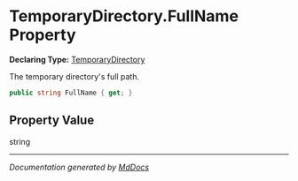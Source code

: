 ﻿# TemporaryDirectory.FullName Property

**Declaring Type:** [TemporaryDirectory](../index.md)

The temporary directory's full path.

```csharp
public string FullName { get; }
```

## Property Value

string

___

*Documentation generated by [MdDocs](https://github.com/ap0llo/mddocs)*
